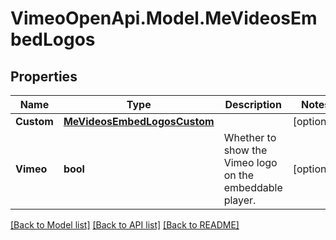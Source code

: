 # VimeoOpenApi.Model.MeVideosEmbedLogos
## Properties

Name | Type | Description | Notes
------------ | ------------- | ------------- | -------------
**Custom** | [**MeVideosEmbedLogosCustom**](MeVideosEmbedLogosCustom.md) |  | [optional] 
**Vimeo** | **bool** | Whether to show the Vimeo logo on the embeddable player. | [optional] 

[[Back to Model list]](../README.md#documentation-for-models) [[Back to API list]](../README.md#documentation-for-api-endpoints) [[Back to README]](../README.md)

